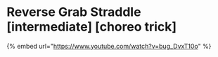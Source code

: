 # Reverse Grab Straddle \[intermediate] \[choreo trick]

{% embed url="https://www.youtube.com/watch?v=bug_DvxT10o" %}
